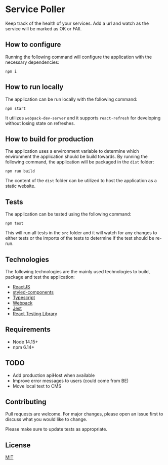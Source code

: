 # Service Poller

Keep track of the health of your services. Add a url and watch as the service will be marked as OK or FAIl.

## How to configure

Running the following command will configure the application with the necessary dependencies:

```
npm i
```

## How to run locally

The application can be run locally with the following command:

```
npm start
```

It utilizes `webpack-dev-server` and it supports `react-refresh` for developing without losing state on refreshes.

## How to build for production

The application uses a environment variable to determine which environment the application should be build towards. By running the following command, the application will be packaged in the `dist` folder:

```
npm run build
```

The content of the `dist` folder can be utilized to host the application
as a static website.

## Tests

The application can be tested using the following command:

```
npm test
```

This will run all tests in the `src` folder and it will watch for any changes to either tests or the imports of the tests to determine if the test should be re-run.

## Technologies

The following technologies are the mainly used technologies to build, package and test the application:

- [ReactJS](https://reactjs.org/)
- [styled-components](https://styled-components.com/)
- [Typescript](https://www.typescriptlang.org/)
- [Webpack](https://webpack.js.org/)
- [Jest](https://jestjs.io/)
- [React Testing Library](https://testing-library.com/)

## Requirements

- Node 14.15+
- npm 6.14+

## TODO

- Add production apiHost when available
- Improve error messages to users (could come from BE)
- Move local text to CMS

## Contributing

Pull requests are welcome. For major changes, please open an issue first to discuss what you would like to change.

Please make sure to update tests as appropriate.

## License

[MIT](https://choosealicense.com/licenses/mit/)
